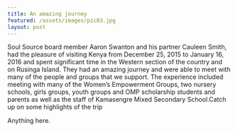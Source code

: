 ```yaml
---
title: An amazing journey
featured: /assets/images/pic03.jpg
layout: post
---
```


<p>Soul Source board member Aaron Swanton and his partner Cauleen Smith, had the pleasure of visiting Kenya from December 25, 2015 to January 16, 2016 and spent significant time in  the Western section of the country and on Rusinga Island.  They had an amazing journey and were able to meet with many of the people and groups that we support. The experience included meeting  with many of the Women’s Empowerment Groups, two nursery schools, girls groups, youth groups and OMP scholarship students and parents as well as the staff of Kamasengre Mixed Secondary School.Catch up on some highlights of the trip</p>

Anything here.
